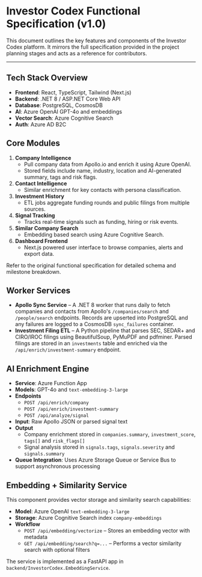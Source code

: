 # Investor Codex Functional Specification (v1.0)

This document outlines the key features and components of the Investor Codex platform. It mirrors the full specification provided in the project planning stages and acts as a reference for contributors.

---

## Tech Stack Overview

- **Frontend**: React, TypeScript, Tailwind (Next.js)
- **Backend**: .NET 8 / ASP.NET Core Web API
- **Database**: PostgreSQL, CosmosDB
- **AI**: Azure OpenAI GPT-4o and embeddings
- **Vector Search**: Azure Cognitive Search
- **Auth**: Azure AD B2C

## Core Modules

1. **Company Intelligence**
   - Pull company data from Apollo.io and enrich it using Azure OpenAI.
   - Stored fields include name, industry, location and AI-generated summary, tags and risk flags.
2. **Contact Intelligence**
   - Similar enrichment for key contacts with persona classification.
3. **Investment History**
   - ETL jobs aggregate funding rounds and public filings from multiple sources.
4. **Signal Tracking**
   - Tracks real-time signals such as funding, hiring or risk events.
5. **Similar Company Search**
   - Embedding based search using Azure Cognitive Search.
6. **Dashboard Frontend**
   - Next.js powered user interface to browse companies, alerts and export data.

Refer to the original functional specification for detailed schema and milestone breakdown.

## Worker Services

- **Apollo Sync Service** – A .NET 8 worker that runs daily to fetch companies and contacts from Apollo's `/companies/search` and `/people/search` endpoints. Records are upserted into PostgreSQL and any failures are logged to a CosmosDB `sync_failures` container.
- **Investment Filing ETL** – A Python pipeline that parses SEC, SEDAR+ and CIRO/IROC filings using BeautifulSoup, PyMuPDF and pdfminer. Parsed filings are stored in an `investments` table and enriched via the `/api/enrich/investment-summary` endpoint.

## AI Enrichment Engine

- **Service**: Azure Function App
- **Models**: GPT-4o and `text-embedding-3-large`
- **Endpoints**
  - `POST /api/enrich/company`
  - `POST /api/enrich/investment-summary`
  - `POST /api/analyze/signal`
- **Input**: Raw Apollo JSON or parsed signal text
- **Output**
  - Company enrichment stored in `companies.summary`, `investment_score`, `tags[]` and `risk_flags[]`
  - Signal analysis stored in `signals.tags`, `signals.severity` and `signals.summary`
- **Queue Integration**: Uses Azure Storage Queue or Service Bus to support asynchronous processing


## Embedding + Similarity Service

This component provides vector storage and similarity search capabilities:

- **Model**: Azure OpenAI `text-embedding-3-large`
- **Storage**: Azure Cognitive Search index `company-embeddings`
- **Workflow**
  - `POST /api/embedding/vectorize` – Stores an embedding vector with metadata
  - `GET /api/embedding/search?q=...` – Performs a vector similarity search with optional filters

The service is implemented as a FastAPI app in `backend/InvestorCodex.EmbeddingService`.
